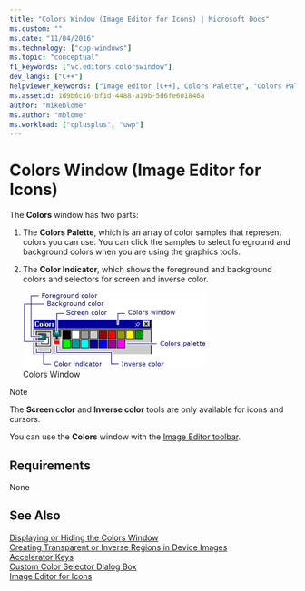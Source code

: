 ```yaml
---
title: "Colors Window (Image Editor for Icons) | Microsoft Docs"
ms.custom: ""
ms.date: "11/04/2016"
ms.technology: ["cpp-windows"]
ms.topic: "conceptual"
f1_keywords: ["vc.editors.colorswindow"]
dev_langs: ["C++"]
helpviewer_keywords: ["Image editor [C++], Colors Palette", "Colors Palette, Image editor", "colors [C++], inverting", "colors [C++]", "Color Indicator"]
ms.assetid: 1d9b6c16-bf1d-4488-a19b-5d6fe601846a
author: "mikeblome"
ms.author: "mblome"
ms.workload: ["cplusplus", "uwp"]
---
```

# Colors Window (Image Editor for Icons)

The **Colors** window has two parts:

1. The **Colors Palette**, which is an array of color samples that represent colors you can use. You can click the samples to select foreground and background colors when you are using the graphics tools.

2. The **Color Indicator**, which shows the foreground and background colors and selectors for screen and inverse color.

   ![Colors window](../windows/media/vccolorswindow.gif "vcColorsWindow")<br/>
   Colors Window

> [!NOTE]
> The **Screen color** and **Inverse color** tools are only available for icons and cursors.

You can use the **Colors** window with the [Image Editor toolbar](../windows/toolbar-image-editor-for-icons.md).

## Requirements

None

## See Also

[Displaying or Hiding the Colors Window](../windows/displaying-or-hiding-the-colors-window-image-editor-for-icons.md)<br/>
[Creating Transparent or Inverse Regions in Device Images](../windows/creating-transparent-or-inverse-regions-in-device-images.md)<br/>
[Accelerator Keys](../windows/accelerator-keys-image-editor-for-icons.md)<br/>
[Custom Color Selector Dialog Box](../windows/custom-color-selector-dialog-box-image-editor-for-icons.md)<br/>
[Image Editor for Icons](../windows/image-editor-for-icons.md)